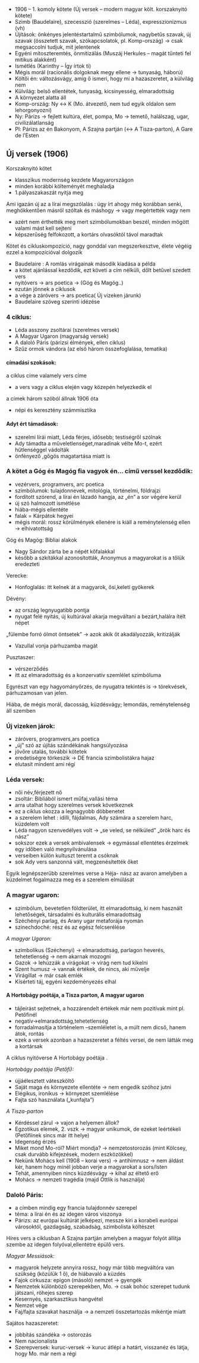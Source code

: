 - 1906 – 1. komoly kötete (Új versek – modern magyar költ. korszaknyitó kötete)
- Szimb (Baudelaire), szecesszió (szerelmes – Léda), expresszionizmus (vh)
- Újítások: önkényes jelentéstartalmű szimbólumok, nagybetűs szavak, új szavak (összetett szavak, szókapcsolatok, pl. Komp-ország) → csak megsaccolni tudjuk, mit jelentenek
- Egyéni mítoszteremtés, önmitizálás (Muszáj Herkules – magát tűnteti fel mitikus alakként)
- Ismétlés (Karinthy – Így írtok ti)
- Mégis morál (racionális dolgoknak megy ellene → tunyaság, háború)
- Költői én: változásvágy, amíg ő ismeri, hogy mi a hazaszeretet, a külvilág nem
- Külvilág: belső ellentétek, tunyaság, kicsinyesség, elmaradottság
- A környezet alatta áll
- Komp-ország: Ny <→ K (Mo. átvezető, nem tud egyik oldalon sem lehorgonyozni)
- Ny: Párizs → fejlett kultúra, élet, pompa, Mo → temető, halálszag, ugar, civilizálatlanság
- Pl: Párizs az én Bakonyom, A Szajna partján (<→ A Tisza-parton), A Gare de l’Esten


## Új versek (1906)

Korszaknyitó kötet

 - klasszikus modernség kezdete Magyarországon
 - minden korábbi költeményét meghaladja
 - 1.pályaszakaszát nyitja meg

Ami igazán új az a lírai megszólalás : úgy írt ahogy még korábban senki, meghökkentően másról szóltak és máshogy → vagy megértették vagy nem

 - azért nem érthették meg mert szimbólumokban beszél, minden mögött valami mást kell sejteni
 - képszerűség felfokozott, a kortárs olvasóktól távol maradtak

Kötet és cikluskompozíció, nagy gonddal van megszerkesztve, élete végéig ezzel a kompozícióval dolgozik

 - Baudelaire : A romlás virágainak második kiadása a példa
 - a kötet ajánlással kezdődik, ezt követi a cím nélküli, dőlt betűvel szedett vers
 - nyitóvers → ars poetica → (Góg és Magóg..)
 - ezután jönnek a ciklusok
 - a vége a záróvers → ars poetica( Új vizeken járunk)
 - Baudelaire szöveg szerinti idézése

### 4 ciklus:

 - Léda asszony zsoltárai (szerelmes versek)
 - A Magyar Ugaron (magyarság versek)
 - A daloló Páris (párizsi élmények, ellen ciklus)
 - Szűz ormok vándora (az első három összefoglalása, tematika)

#### címadási szokások:
a ciklus címe valamely vers címe

 - a vers vagy a ciklus elején vagy közepén helyezkedik el

a címek három szóból állnak 1906 óta

 - népi és keresztény számmisztika

#### Adyt ért támadások:

 - szerelmi lírái miatt, Léda férjes, idősebb; testiségről szólnak
 - Ady támadta a műveletlenséget,maradinak vélte Mo-t, ezért hűtlenséggel vádolták
 - önfényező ,gőgös magatartása miatt is

### A kötet a Góg és Magóg fia vagyok én... című verssel kezdődik:

 - vezérvers, programvers, arc poetica
 - szimbólumok: tulajdonnevek, mitológia, történelmi, földrajzi
 - fordított szórend, a lírai én lázadó hangja, az „én” a sor végére kerül
 - új szó halmozott ismétlése
 - hiába-mégis ellentéte
 - falak = Kárpátok hegyei
 - mégis morál: rossz körülmények ellenére is kiáll a reménytelenség ellen → elhivatottság

Góg és Magóg: Bibliai alakok

 - Nagy Sándor zárta be a népét kőfalakkal
 - később a szkítákkal azonosították, Anonymus a magyarokat is a tőlük eredezteti

Verecke:

 - Honfoglalás: itt kelnek át a magyarok, ősi,keleti gyökerek

Dévény:

 - az ország legnyugatibb pontja
 - nyugat felé nyitás, új kultúrával akarja megváltani a bezárt,halálra ítélt népet

„fülembe forró ólmot öntsetek” → azok akik őt akadályozzák, kritizálják

 - Vazullal vonja párhuzamba magát

Pusztaszer:
 - vérszerződés
 - itt az elmaradottság és a konzervatív szemlélet szimbóluma

Egyrészt van egy hagyományőrzés, de nyugatra tekintés is → törekvések, párhuzamosan van jelen.

Hiába, de mégis morál, dacosság, küzdésvágy; lemondás, reménytelenség áll szemben

### Új vizeken járok:

 - záróvers, programvers,ars poetica
 - „új” szó az újítás szándékának hangsúlyozása
 - jövőre utalás, további kötetek
 - eredetiségre törkeszik → DE francia szimbolistákra hajaz
 - elutasít mindent ami régi

### Léda versek:

 - női név,férjezett nő
 - zsoltár: Bibliából ismert műfaj,vallási téma
 - arra utalhat hogy szerelmes versek következnek
 - ez a ciklus okozza a legnagyobb döbbenetet
 - a szerelem lehet : idilli, fájdalmas, Ady számára a szerelem harc, küzdelem volt
 - Léda nagyon szenvedélyes volt → „se veled, se nélküled” „örök harc és nász”
 - sokszor ezek a versek ambivalensek → egymással ellentétes érzelmek egy időben való megnyilvánulása
 - verseiben külön kultuszt teremt a csóknak
 - sok Ady vers sanzonná vált, megzenésítették őket

Egyik legnépszerűbb szerelmes verse a Héja- nász az avaron amelyben a küzdelmet fogalmazza meg és a szerelem elmúlását

### A magyar ugaron:

 - szimbólum, bevetetlen földterület, itt elmaradottság, ki nem használt lehetőségek, társadalmi és kulturális elmaradottság
 - Széchényi parlag, és Arany ugar metaforája nyomán
 - szinechdoché: rész és az egész felcserélése

*A magyar Ugaron:*
  - szimbolikus (Széchenyi) → elmaradottság, parlagon heverés, tehetetlenség → nem akarnak mozogni
  - Gazok → lehúzzák a virágokat → virág nem tud kikelni
  - Szent humusz → vannak értékek, de nincs, aki művelje
  - Virágillat → már csak emlék
  - Kísérteti táj, egyéni kezdeményezés elhal

#### A Hortobágy poétája, a Tisza parton, A magyar ugaron

 - tájleírást sejtetnek, a hozzárendelt értékek már nem pozitívak mint pl. Petőfinél
 - negatív→elmaradottság,tehetetlenség
 - forradalmasítja a történelem –szemléletet is, a múlt nem dicső, hanem átok, rontás
 - ezek a versek azonban a hazaszeretet a féltés versei, de nem látták meg a kortársak

A ciklus nyitóverse A Hortobágy poétája .

*Hortobágy poétája (Petőfi):*
 - újjáélesztett váteszköltő
 - Saját maga és környezete ellentéte → nem engedik szóhoz jutni
 - Elégikus, ironikus → környezet szemlélése
 - Fajta szó használata („kunfajta”)

*A Tisza-parton*
 - Kérdéssel zárul → vajon a helyemen állok?
 - Egzotikus elemek, 2. vszk → magyar unikumok, de ezeket leértékeli (Petőfiinek sincs már itt helye)
 - Idegenség érzés
 - Miket mond Mo-ról? Miért mondja? → nemzetostorozás (mint Kölcsey, csak durvább kifejezések, modern eszközökkel)
 - Nekünk Mohács kell (1908 – korai vers) → antihimnusz → nem áldást kér, hanem hogy minél jobban verje a magyarokat a sors/Isten
 - Tehát, amennyiben nincs küzdésvágy → kihal az éltető erő
 - Mohács → nemzeti tragédia (majd Ottlik is használja)

### Daloló Páris:

 - a címben mindig egy francia tulajdonnév szerepel
 - téma: a lírai én és az idegen város viszonya
 - Párizs: az európai kultúrát jelképezi, messze kiri a korabeli európai városoktól, gazdagság, szabadság, szimbolista költészet

Híres vers a ciklusban A Szajna partján amelyben a magyar folyót állítja szembe az idegen folyóval,ellentétre épülő vers.

*Magyar Messiások:*
 - magyarok helyzete annyira rossz, hogy már több megváltóra van szükség (közülük 1 ő), de hiábavaló a küzdés
 - Fajok cirkusza: epigon (másoló) nemzet → gyengék
 - Nemzetek különböző szerepekben, Mo. → csak bohóc szerepet tudunk játszani, röhejes szerep
 - Kesernyés, szarkasztikus hangvétel
 - Nemzet vége
 - Faj/fajta szavakat használja → a nemzeti összetartozás mikéntje miatt

Sajátos hazaszeretet:
 - jobbítás szándéka → ostorozás
 - Nem nacionalista
 - Szerepversek: kuruc-versek → kuruc átlépi a határt, visszanéz és látja, hogy Mo. már nem a régi
